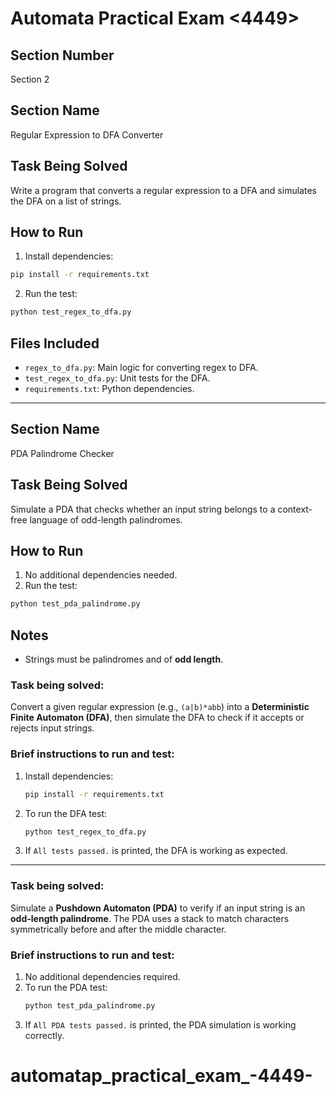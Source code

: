 # Automata Practical Exam <4449>

## Section Number
Section 2

## Section Name
Regular Expression to DFA Converter

## Task Being Solved
Write a program that converts a regular expression to a DFA and simulates the DFA on a list of strings.

## How to Run
1. Install dependencies:
```bash
pip install -r requirements.txt
```

2. Run the test:
```bash
python test_regex_to_dfa.py
```

## Files Included
- `regex_to_dfa.py`: Main logic for converting regex to DFA.
- `test_regex_to_dfa.py`: Unit tests for the DFA.
- `requirements.txt`: Python dependencies.


---



## Section Name
PDA Palindrome Checker

## Task Being Solved
Simulate a PDA that checks whether an input string belongs to a context-free language of odd-length palindromes.

## How to Run
1. No additional dependencies needed.
2. Run the test:
```bash
python test_pda_palindrome.py
```

## Notes
- Strings must be palindromes and of **odd length**.




### Task being solved:
Convert a given regular expression (e.g., `(a|b)*abb`) into a **Deterministic Finite Automaton (DFA)**, then simulate the DFA to check if it accepts or rejects input strings.

### Brief instructions to run and test:
1. Install dependencies:
   ```bash
   pip install -r requirements.txt
   ```
2. To run the DFA test:
   ```bash
   python test_regex_to_dfa.py
   ```
3. If `All tests passed.` is printed, the DFA is working as expected.

---


### Task being solved:
Simulate a **Pushdown Automaton (PDA)** to verify if an input string is an **odd-length palindrome**. The PDA uses a stack to match characters symmetrically before and after the middle character.

### Brief instructions to run and test:
1. No additional dependencies required.
2. To run the PDA test:
   ```bash
   python test_pda_palindrome.py
   ```
3. If `All PDA tests passed.` is printed, the PDA simulation is working correctly.
# automatap_practical_exam_-4449-
